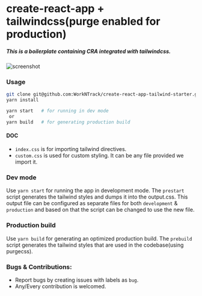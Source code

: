 # create-react-app + tailwindcss(purge enabled for production)
##### This is a boilerplate containing CRA integrated with tailwindcss.

<img src="https://i.ibb.co/MhgzZfR/Screenshot-2020-11-20-at-6-06-31-PM.png" alt="screenshot"/>

### Usage

```bash
git clone git@github.com:WorkNTrack/create-react-app-tailwind-starter.git && create-react-app-tailwind-starter
yarn install

yarn start   # for running in dev mode
 or
yarn build   # for generating production build
```


#### DOC
- `index.css` is for importing tailwind directives.
- `custom.css` is used for custom styling. It can be any file provided we import it.

### Dev mode
Use `yarn start` for running the app in development mode. The `prestart` script generates the tailwind styles and dumps it into the output.css. This output file can be configured as separate files for both `development` & `production` and based on that the script can be changed to use the new file.

### Production build
Use `yarn build` for generating an optimized production build. The `prebuild` script generates the tailwind styles that are used in the codebase(using purgecss).


### Bugs & Contributions:
- Report bugs by creating issues with labels as `bug`.
- Any/Every contribution is welcomed.
